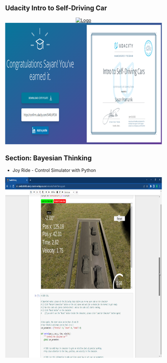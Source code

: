 
## Udacity Intro to Self-Driving Car

<div align="center">
  <a href="https://confirm.udacity.com/5VWLKPCM">
    <img src="https://www.udacity.com/blog/wp-content/uploads/2021/12/UdacityLogo-violet.svg" alt="Logo" width="280" height="280">
  </a>
  </div>
  
<div align="center">
  <a href="https://confirm.udacity.com/5VWLKPCM">
    <img src="https://github.com/sayanpr8175/Udacity-intro-to-self-driving-learning/blob/83da061aa6dec1eed15bf2f017873c15489acb11/x_CourseProjectsImages/udacity_image.PNG" alt="Logo" width="1020" height="390">
  </a>
  </div>
  
  ## Section: Bayesian Thinking 
  * Joy Ride - Control Simulator with Python
  <div align="center">
  <a href="x_CourseProjectsImages/Udacity_Self_driving_car__First_Frame.png">
    <img src="x_CourseProjectsImages/Udacity_Self_driving_car__First_Frame.png" alt="Logo" width="980" height="580">
  </a>
  </div>
  
  
  
